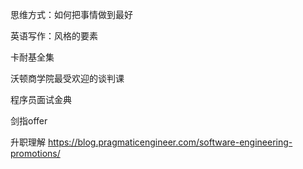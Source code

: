 思维方式：如何把事情做到最好

英语写作：风格的要素

卡耐基全集

沃顿商学院最受欢迎的谈判课

程序员面试金典

剑指offer

升职理解
https://blog.pragmaticengineer.com/software-engineering-promotions/
